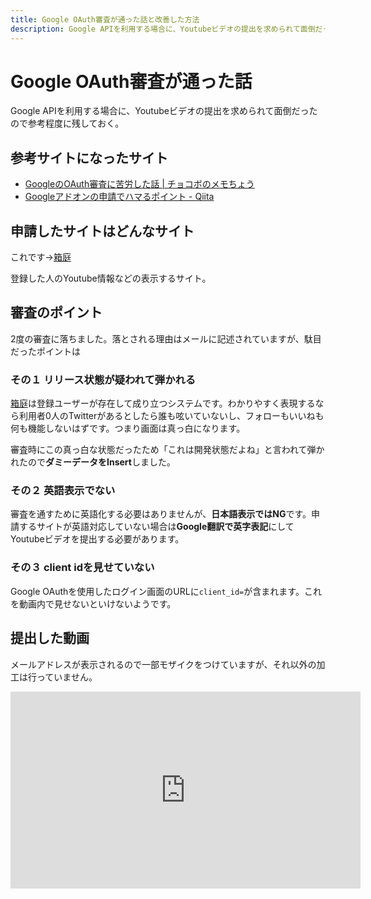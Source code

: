 ```yaml
---
title: Google OAuth審査が通った話と改善した方法
description: Google APIを利用する場合に、Youtubeビデオの提出を求められて面倒だったので参考程度に残しておく。
---
```


# Google OAuth審査が通った話

Google APIを利用する場合に、Youtubeビデオの提出を求められて面倒だったので参考程度に残しておく。

<ClientOnly>
  <CallInFeedAdsense />
</ClientOnly>

## 参考サイトになったサイト

- [GoogleのOAuth審査に苦労した話 | チョコボのメモちょう](https://ff14chocopad.com/archives/google-oauth.html)
- [Googleアドオンの申請でハマるポイント - Qiita](https://qiita.com/satrex/items/e69500f1b2decf13156c)

## 申請したサイトはどんなサイト

これです→[箱庭](https://hako.v-kurore.com)

登録した人のYoutube情報などの表示するサイト。

## 審査のポイント

2度の審査に落ちました。落とされる理由はメールに記述されていますが、駄目だったポイントは

### その１ リリース状態が疑われて弾かれる

[箱庭](https://hako.v-kurore.com)は登録ユーザーが存在して成り立つシステムです。わかりやすく表現するなら利用者0人のTwitterがあるとしたら誰も呟いていないし、フォローもいいねも何も機能しないはずです。つまり画面は真っ白になります。

審査時にこの真っ白な状態だったため「これは開発状態だよね」と言われて弾かれたので**ダミーデータをInsert**しました。

### その２ 英語表示でない

審査を通すために英語化する必要はありませんが、**日本語表示ではNG**です。申請するサイトが英語対応していない場合は**Google翻訳で英字表記**にしてYoutubeビデオを提出する必要があります。

### その３ client idを見せていない

Google OAuthを使用したログイン画面のURLに`client_id=`が含まれます。これを動画内で見せないといけないようです。

## 提出した動画

メールアドレスが表示されるので一部モザイクをつけていますが、それ以外の加工は行っていません。

<iframe width="560" height="315" src="https://www.youtube.com/embed/Euj_K7fGoLg" frameborder="0" allow="accelerometer; autoplay; clipboard-write; encrypted-media; gyroscope; picture-in-picture" allowfullscreen></iframe>

